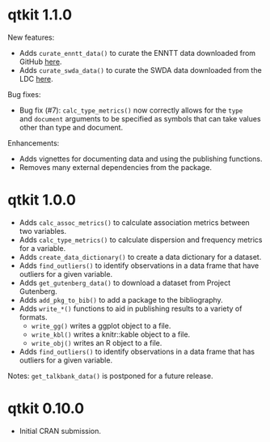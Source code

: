 # qtkit 1.1.0

New features:

- Adds `curate_enntt_data()` to curate the ENNTT data downloaded from \
  GitHub [here](https://github.com/senisioi/enntt-release).
- Adds `curate_swda_data()` to curate the SWDA data downloaded from the \
  LDC [here](https://catalog.ldc.upenn.edu/docs/LDC97S62/swb1_dialogact_annot.tar.gz).

Bug fixes:

- Bug fix (#7): `calc_type_metrics()` now correctly allows for the `type` \
  and `document` arguments to be specified as symbols that can take values \
  other than type and document.

Enhancements:

- Adds vignettes for documenting data and using the publishing functions.
- Removes many external dependencies from the package.

# qtkit 1.0.0

- Adds `calc_assoc_metrics()` to calculate association metrics between two variables.
- Adds `calc_type_metrics()` to calculate dispersion and frequency metrics for a variable.
- Adds `create_data_dictionary()` to create a data dictionary for a dataset.
- Adds `find_outliers()` to identify observations in a data frame that have outliers for a given variable.
- Adds `get_gutenberg_data()` to download a dataset from Project Gutenberg.
- Adds `add_pkg_to_bib()` to add a package to the bibliography.
- Adds `write_*()` functions to aid in publishing results to a variety of formats.
  - `write_gg()` writes a ggplot object to a file.
  - `write_kbl()` writes a knitr::kable object to a file.
  - `write_obj()` writes an R object to a file.
- Adds `find_outliers()` to identify observations in a data frame that has outliers for a given variable.

Notes: `get_talkbank_data()` is postponed for a future release.

# qtkit 0.10.0

- Initial CRAN submission.
